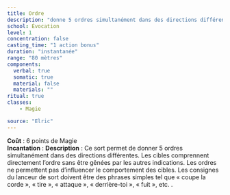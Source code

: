 ```yaml
---
title: Ordre
description: "donne 5 ordres simultanément dans des directions différentes"
school: Évocation
level: 1
concentration: false
casting_time: "1 action bonus"
duration: "instantanée"
range: "80 mètres"
components:
  verbal: true
  somatic: true
  material: false
  materials: ""
ritual: true
classes:
    - Magie

source: "Elric"
---
```

**Coût** : 6 points de Magie  
**Incantation** : 
**Description** : Ce sort permet de donner 5 ordres simultanément dans des directions différentes. Les cibles comprennent directement l’ordre sans être gênées par les autres indications. Les ordres ne permettent pas d’influencer le comportement des cibles. Les consignes du lanceur de sort doivent être des phrases simples tel que « coupe la corde », « tire », « attaque », « derrière-toi », « fuit », etc. .  
